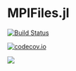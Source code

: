 # MPIFiles.jl

[![Build Status](https://travis-ci.org/MagneticParticleImaging/MPIFiles.jl.svg?branch=master)](https://travis-ci.org/MagneticParticleImaging/MPIFiles.jl)

[![codecov.io](http://codecov.io/github/MagneticParticleImaging/MPIFiles.jl/coverage.svg?branch=master)](http://codecov.io/github/MagneticParticleImaging/MPIFiles.jl?branch=master)

[![](https://img.shields.io/badge/docs-latest-blue.svg)](https://magneticresonanceimaging.github.io/MRIReco.jl/latest)

